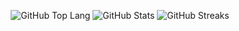 <p align="center">
  <img src="https://github-readme-stats.vercel.app/api/top-langs/?username=XDRwastaken&theme=ayu-mirage&show_icons=true&hide_border=true&layout=compact" alt="GitHub Top Lang"/>
  <img src="https://github-readme-stats.vercel.app/api?username=XDRwastaken&theme=ayu-mirage&show_icons=true&hide_border=true&count_private=true" alt="GitHub Stats"/>
  <img src="https://github-readme-streak-stats.herokuapp.com/?user=XDRwastaken&theme=ayu-mirage&hide_border=true" alt="GitHub Streaks"/>
</p>
